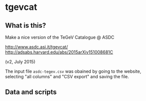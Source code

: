 # tgevcat

## What is this?

Make a nice version of the TeGeV Catalogue @ ASDC

http://www.asdc.asi.it/tgevcat/
http://adsabs.harvard.edu/abs/2015arXiv151008681C

(v2, July 2015)

The input file `asdc-tegev.csv` was obained by going to the website,
selecting "all columns" and "CSV export" and saving the file.


## Data and scripts

